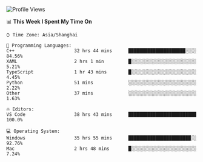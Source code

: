 <!--START_SECTION:waka-->
![Profile Views](http://img.shields.io/badge/Profile%20Views-7-blue)

📊 **This Week I Spent My Time On** 

```text
⌚︎ Time Zone: Asia/Shanghai

💬 Programming Languages: 
C++                      32 hrs 44 mins      █████████████████████░░░░   84.56% 
XAML                     2 hrs 1 min         █░░░░░░░░░░░░░░░░░░░░░░░░   5.21% 
TypeScript               1 hr 43 mins        █░░░░░░░░░░░░░░░░░░░░░░░░   4.45% 
Python                   51 mins             ░░░░░░░░░░░░░░░░░░░░░░░░░   2.22% 
Other                    37 mins             ░░░░░░░░░░░░░░░░░░░░░░░░░   1.63%

🔥 Editors: 
VS Code                  38 hrs 43 mins      █████████████████████████   100.0%

💻 Operating System: 
Windows                  35 hrs 55 mins      ███████████████████████░░   92.76% 
Mac                      2 hrs 48 mins       █░░░░░░░░░░░░░░░░░░░░░░░░   7.24%

```


<!--END_SECTION:waka-->

